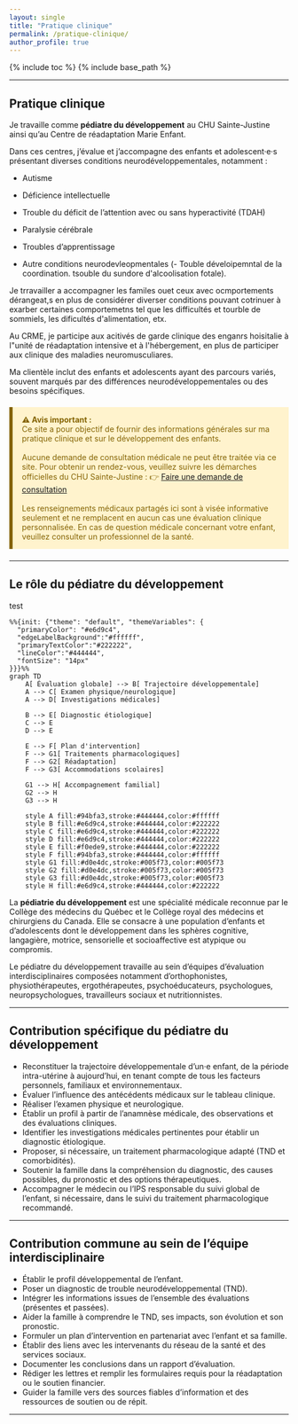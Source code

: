 ```yaml
---
layout: single
title: "Pratique clinique"
permalink: /pratique-clinique/
author_profile: true
---
```


{% include toc %}
{% include base_path %}

---

## Pratique clinique

Je travaille comme **pédiatre du développement** au CHU Sainte-Justine ainsi qu’au Centre de réadaptation Marie Enfant.

Dans ces centres, j’évalue et j’accompagne des enfants et adolescent·e·s présentant diverses conditions neurodéveloppementales, notamment :  
- Autisme  
- Déficience intellectuelle  
- Trouble du déficit de l’attention avec ou sans hyperactivité (TDAH)  
- Paralysie cérébrale
- Troubles d’apprentissage

- Autre conditions neurodevleopmentales (- Touble déveloipemntal de la coordination. tsouble du sundore d'alcoolisation fotale).

Je trravailler a accompagner les familes ouet ceux avec ocmportements dérangeat,s en plus de considérer diverser conditions pouvant cotrinuer à exarber certaines comportemetns tel que les difficultés et tourble de sommiels, les dificultés d'alimentation, etx.

Au CRME, je participe aux acitivés de garde clinique des enganrs hoisitalie à l"unité de réadaptation intensive et à l'hébergement, en plus de participer aux clinique des maladies neuromusculiares.

Ma clientèle inclut des enfants et adolescents ayant des parcours variés, souvent marqués par des différences neurodéveloppementales ou des besoins spécifiques.

<div style="background-color: #fff3cd; border-left: 6px solid #856404; padding: 1em 1.2em; margin: 1.5em 0; color: #856404;">
  <strong>⚠️ Avis important :</strong><br>
  Ce site a pour objectif de fournir des informations générales sur ma pratique clinique et sur le développement des enfants.  
  <br><br>
  Aucune demande de consultation médicale ne peut être traitée via ce site. Pour obtenir un rendez-vous, veuillez suivre les démarches officielles du CHU Sainte-Justine :  
  👉 <a href="https://www.chusj.org/fr/soins-services/N/CIRENE/PublicCible/Medecins-et-professionnels/Referencement" target="_blank">Faire une demande de consultation</a>  
  <br><br>
  Les renseignements médicaux partagés ici sont à visée informative seulement et ne remplacent en aucun cas une évaluation clinique personnalisée. En cas de question médicale concernant votre enfant, veuillez consulter un professionnel de la santé.
</div>


---

## Le rôle du pédiatre du développement

test

```mermaid
%%{init: {"theme": "default", "themeVariables": {
  "primaryColor": "#e6d9c4",
  "edgeLabelBackground":"#ffffff",
  "primaryTextColor":"#222222",
  "lineColor":"#444444",
  "fontSize": "14px"
}}}%%
graph TD
    A[ Évaluation globale] --> B[ Trajectoire développementale]
    A --> C[ Examen physique/neurologique]
    A --> D[ Investigations médicales]
    
    B --> E[ Diagnostic étiologique]
    C --> E
    D --> E
    
    E --> F[ Plan d'intervention]
    F --> G1[ Traitements pharmacologiques]
    F --> G2[ Réadaptation]
    F --> G3[ Accommodations scolaires]
    
    G1 --> H[ Accompagnement familial]
    G2 --> H
    G3 --> H

    style A fill:#94bfa3,stroke:#444444,color:#ffffff
    style B fill:#e6d9c4,stroke:#444444,color:#222222
    style C fill:#e6d9c4,stroke:#444444,color:#222222
    style D fill:#e6d9c4,stroke:#444444,color:#222222
    style E fill:#f0ede9,stroke:#444444,color:#222222
    style F fill:#94bfa3,stroke:#444444,color:#ffffff
    style G1 fill:#d0e4dc,stroke:#005f73,color:#005f73
    style G2 fill:#d0e4dc,stroke:#005f73,color:#005f73
    style G3 fill:#d0e4dc,stroke:#005f73,color:#005f73
    style H fill:#e6d9c4,stroke:#444444,color:#222222
```

La **pédiatrie du développement** est une spécialité médicale reconnue par le Collège des médecins du Québec et le Collège royal des médecins et chirurgiens du Canada. Elle se consacre à une population d’enfants et d’adolescents dont le développement dans les sphères cognitive, langagière, motrice, sensorielle et socioaffective est atypique ou compromis.

Le pédiatre du développement travaille au sein d’équipes d’évaluation interdisciplinaires composées notamment d’orthophonistes, physiothérapeutes, ergothérapeutes, psychoéducateurs, psychologues, neuropsychologues, travailleurs sociaux et nutritionnistes.

---

## Contribution spécifique du pédiatre du développement

- Reconstituer la trajectoire développementale d’un·e enfant, de la période intra-utérine à aujourd’hui, en tenant compte de tous les facteurs personnels, familiaux et environnementaux.  
- Évaluer l’influence des antécédents médicaux sur le tableau clinique.  
- Réaliser l’examen physique et neurologique.  
- Établir un profil à partir de l’anamnèse médicale, des observations et des évaluations cliniques.  
- Identifier les investigations médicales pertinentes pour établir un diagnostic étiologique.  
- Proposer, si nécessaire, un traitement pharmacologique adapté (TND et comorbidités).  
- Soutenir la famille dans la compréhension du diagnostic, des causes possibles, du pronostic et des options thérapeutiques.  
- Accompagner le médecin ou l’IPS responsable du suivi global de l’enfant, si nécessaire, dans le suivi du traitement pharmacologique recommandé.

---

## Contribution commune au sein de l’équipe interdisciplinaire

- Établir le profil développemental de l’enfant.  
- Poser un diagnostic de trouble neurodéveloppemental (TND).  
- Intégrer les informations issues de l’ensemble des évaluations (présentes et passées).  
- Aider la famille à comprendre le TND, ses impacts, son évolution et son pronostic.  
- Formuler un plan d’intervention en partenariat avec l’enfant et sa famille.  
- Établir des liens avec les intervenants du réseau de la santé et des services sociaux.  
- Documenter les conclusions dans un rapport d’évaluation.  
- Rédiger les lettres et remplir les formulaires requis pour la réadaptation ou le soutien financier.  
- Guider la famille vers des sources fiables d’information et des ressources de soutien ou de répit.

---

